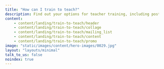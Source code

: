 ```yaml
---
title: "How can I train to teach?"
description: Find out your options for teacher training, including postgraduate teacher training, undergraduate teacher training, and the assessment only route to QTS.
content:
    - content/landing/train-to-teach/header
    - content/landing/train-to-teach/collage
    - content/landing/train-to-teach/mailing_list
    - content/landing/train-to-teach/content
    - content/landing/train-to-teach/promo
image: "static/images/content/hero-images/0029.jpg"
layout: "layouts/minimal"
talk_to_us: false
noindex: true
---
```

